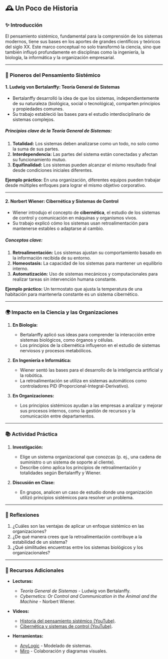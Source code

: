 ## 🕰️ Un Poco de Historia

### ✨ Introducción
El pensamiento sistémico, fundamental para la comprensión de los sistemas modernos, tiene sus bases en los aportes de grandes científicos y teóricos del siglo XX. Este marco conceptual no solo transformó la ciencia, sino que también influyó profundamente en disciplinas como la ingeniería, la biología, la informática y la organización empresarial.

---

### 🔬 Pioneros del Pensamiento Sistémico

#### 1. **Ludwig von Bertalanffy: Teoría General de Sistemas**
- Bertalanffy desarrolló la idea de que los sistemas, independientemente de su naturaleza (biológica, social o tecnológica), comparten principios y propiedades comunes.
- Su trabajo estableció las bases para el estudio interdisciplinario de sistemas complejos.

##### Principios clave de la Teoría General de Sistemas:
1. **Totalidad:** Los sistemas deben analizarse como un todo, no solo como la suma de sus partes.
2. **Interdependencia:** Las partes del sistema están conectadas y afectan su funcionamiento mutuo.
3. **Equifinalidad:** Los sistemas pueden alcanzar el mismo resultado final desde condiciones iniciales diferentes.

**Ejemplo práctico:** En una organización, diferentes equipos pueden trabajar desde múltiples enfoques para lograr el mismo objetivo corporativo.

---

#### 2. **Norbert Wiener: Cibernética y Sistemas de Control**
- Wiener introdujo el concepto de **cibernética**, el estudio de los sistemas de control y comunicación en máquinas y organismos vivos.
- Su trabajo explicó cómo los sistemas usan retroalimentación para mantenerse estables o adaptarse al cambio.

##### Conceptos clave:
1. **Retroalimentación:** Los sistemas ajustan su comportamiento basado en la información recibida de su entorno.
2. **Homeostasis:** La capacidad de los sistemas para mantener un equilibrio interno.
3. **Automatización:** Uso de sistemas mecánicos y computacionales para realizar tareas sin intervención humana constante.

**Ejemplo práctico:** Un termostato que ajusta la temperatura de una habitación para mantenerla constante es un sistema cibernético.

---

### 🌍 Impacto en la Ciencia y las Organizaciones

1. **En Biología:**
   - Bertalanffy aplicó sus ideas para comprender la interacción entre sistemas biológicos, como órganos y células.
   - Los principios de la cibernética influyeron en el estudio de sistemas nerviosos y procesos metabólicos.

2. **En Ingeniería e Informática:**
   - Wiener sentó las bases para el desarrollo de la inteligencia artificial y la robótica.
   - La retroalimentación se utiliza en sistemas automáticos como controladores PID (Proporcional-Integral-Derivativo).

3. **En Organizaciones:**
   - Los principios sistémicos ayudan a las empresas a analizar y mejorar sus procesos internos, como la gestión de recursos y la comunicación entre departamentos.

---

### 📚 Actividad Práctica

1. **Investigación:**
   - Elige un sistema organizacional que conozcas (p. ej., una cadena de suministro o un sistema de soporte al cliente).
   - Describe cómo aplica los principios de retroalimentación y totalidades según Bertalanffy y Wiener.

2. **Discusión en Clase:**
   - En grupos, analicen un caso de estudio donde una organización utilizó principios sistémicos para resolver un problema.

---

### 🤔 Reflexiones
1. ¿Cuáles son las ventajas de aplicar un enfoque sistémico en las organizaciones?
2. ¿De qué manera crees que la retroalimentación contribuye a la estabilidad de un sistema?
3. ¿Qué similitudes encuentras entre los sistemas biológicos y los organizacionales?

---

### 📖 Recursos Adicionales

- **Lecturas:**
  - *Teoría General de Sistemas* - Ludwig von Bertalanffy.
  - *Cybernetics: Or Control and Communication in the Animal and the Machine* - Norbert Wiener.

- **Videos:**
  - [Historia del pensamiento sistémico (YouTube)](https://example.com).
  - [Cibernética y sistemas de control (YouTube)](https://example.com).

- **Herramientas:**
  - [AnyLogic](https://www.anylogic.com/) - Modelado de sistemas.
  - [Miro](https://miro.com/) - Colaboración y diagramas visuales.

